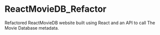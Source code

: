 # ReactMovieDB_Refactor

Refactored ReactMovieDB website built using React and an API to call The Movie Database metadata.
